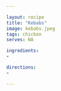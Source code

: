 ```yaml
---

layout: recipe
title: "Kebabs"
image: kebabs.jpeg
tags: chicken
serves: NA

ingredients:
- 

directions:
- 

---
```

